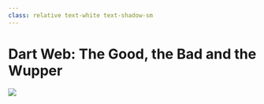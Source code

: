 ```yaml
---
class: relative text-white text-shadow-sm
---
```


<h1 class="relative z-50">Dart Web: The Good, the Bad and the Wupper</h1>

<div class="absolute top-0 left-0 h-full w-full bg-black/50 z-10"></div>
<img class="absolute top-0 left-0 h-full w-full blur-4" src="https://images.unsplash.com/photo-1580894328141-6f3421a182a8?q=80&w=2352&auto=format&fit=crop&ixlib=rb-4.0.3&ixid=M3wxMjA3fDB8MHxwaG90by1wYWdlfHx8fGVufDB8fHx8fA%3D%3D">

<!--
What is this talk about,
quick whoami
how come this topic
-->